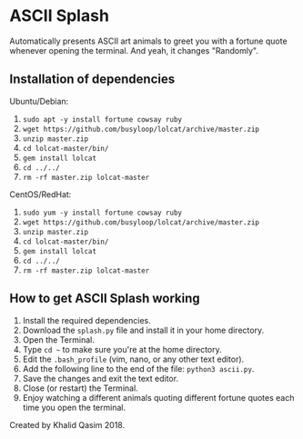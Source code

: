 # ASCII Splash
Automatically presents ASCII art animals to greet you with a fortune quote whenever opening the terminal. And yeah, it changes "Randomly".

## Installation of dependencies
Ubuntu/Debian:
 1. `sudo apt -y install fortune cowsay ruby`
 2. `wget https://github.com/busyloop/lolcat/archive/master.zip`
 3. `unzip master.zip`
 4. `cd lolcat-master/bin/`
 5. `gem install lolcat`
 6. `cd ../../`
 7. `rm -rf master.zip lolcat-master`

CentOS/RedHat:
 1. `sudo yum -y install fortune cowsay ruby`
 2. `wget https://github.com/busyloop/lolcat/archive/master.zip`
 3. `unzip master.zip`
 4. `cd lolcat-master/bin/`
 5. `gem install lolcat`
 6. `cd ../../`
 7. `rm -rf master.zip lolcat-master`

## How to get ASCII Splash working
 1. Install the required dependencies.
 2. Download the `splash.py` file and install it in your home directory.
 3. Open the Terminal.
 4. Type `cd ~` to make sure you're at the home directory.
 5. Edit the `.bash_profile` (vim, nano, or any other text editor).
 6. Add the following line to the end of the file: `python3 ascii.py`.
 7. Save the changes and exit the text editor.
 8. Close (or restart) the Terminal.
 9. Enjoy watching a different animals quoting different fortune quotes each time you open the terminal.


Created by Khalid Qasim 2018.
